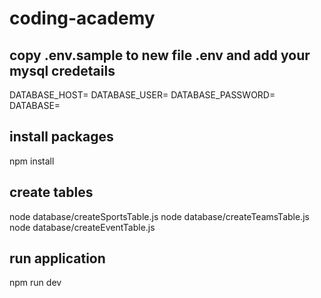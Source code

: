 # coding-academy

## copy .env.sample to new file .env and add your mysql credetails

DATABASE_HOST=
DATABASE_USER=
DATABASE_PASSWORD=
DATABASE=

## install packages

npm install

## create tables

node database/createSportsTable.js
node database/createTeamsTable.js
node database/createEventTable.js

## run application

npm run dev

